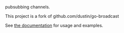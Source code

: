pubsubbing channels.

This project is a fork of github.com/dustin/go-broadcast

See [the documentation][doc] for usage and examples.


[doc]: https://godoc.org/github.com/dustin/go-broadcast
